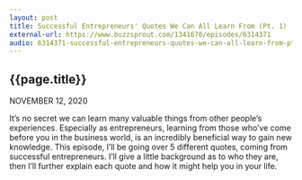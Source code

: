 ```yaml
---
layout: post
title: Successful Entrepreneurs' Quotes We Can All Learn From (Pt. 1)
external-url: https://www.buzzsprout.com/1341670/episodes/6314371
audio: 6314371-successful-entrepreneurs-quotes-we-can-all-learn-from-pt-1.mp3
---
```


## {{page.title}}

NOVEMBER 12, 2020

It’s no secret we can learn many valuable things from other people’s experiences. Especially as entrepreneurs, learning from those who’ve come before you in the business world, is an incredibly beneficial way to gain new knowledge. This episode, I’ll be going over 5 different quotes, coming from successful entrepreneurs. I’ll give a little background as to who they are, then I’ll further explain each quote and how it might help you in your life.